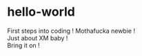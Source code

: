 # hello-world
First steps into coding ! Mothafucka newbie !<br>
Just about XM baby !<br> Bring it on !
